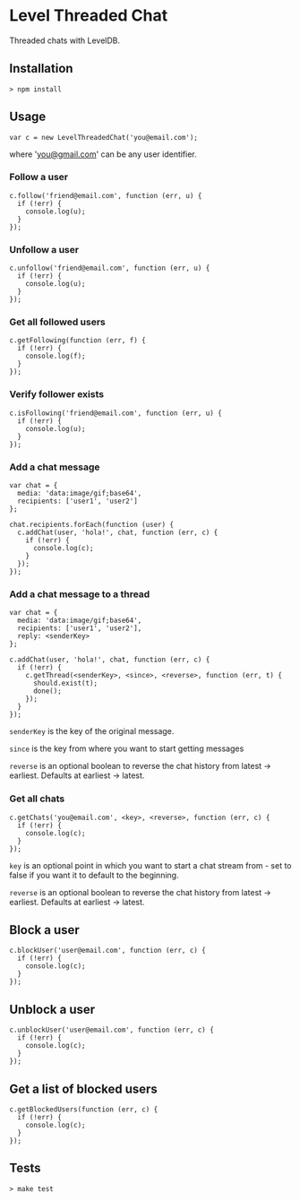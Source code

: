 # Level Threaded Chat

Threaded chats with LevelDB.

## Installation

    > npm install

## Usage

    var c = new LevelThreadedChat('you@email.com');

where 'you@gmail.com' can be any user identifier.

### Follow a user

    c.follow('friend@email.com', function (err, u) {
      if (!err) {
        console.log(u);
      }
    });

### Unfollow a user

    c.unfollow('friend@email.com', function (err, u) {
      if (!err) {
        console.log(u);
      }
    });

### Get all followed users

    c.getFollowing(function (err, f) {
      if (!err) {
        console.log(f);
      }
    });

### Verify follower exists

    c.isFollowing('friend@email.com', function (err, u) {
      if (!err) {
        console.log(u);
      }
    });

### Add a chat message

    var chat = {
      media: 'data:image/gif;base64',
      recipients: ['user1', 'user2']
    };

    chat.recipients.forEach(function (user) {
      c.addChat(user, 'hola!', chat, function (err, c) {
        if (!err) {
          console.log(c);
        }
      });
    });

### Add a chat message to a thread

    var chat = {
      media: 'data:image/gif;base64',
      recipients: ['user1', 'user2'],
      reply: <senderKey>
    };

    c.addChat(user, 'hola!', chat, function (err, c) {
      if (!err) {
        c.getThread(<senderKey>, <since>, <reverse>, function (err, t) {
          should.exist(t);
          done();
        });
      }
    });

`senderKey` is the key of the original message.

`since` is the key from where you want to start getting messages

`reverse` is an optional boolean to reverse the chat history from latest -> earliest. Defaults at earliest -> latest.

### Get all chats

    c.getChats('you@email.com', <key>, <reverse>, function (err, c) {
      if (!err) {
        console.log(c);
      }
    });

`key` is an optional point in which you want to start a chat stream from - set to false if you want it to default to the beginning.

`reverse` is an optional boolean to reverse the chat history from latest -> earliest. Defaults at earliest -> latest.

## Block a user

    c.blockUser('user@email.com', function (err, c) {
      if (!err) {
        console.log(c);
      }
    });

## Unblock a user

    c.unblockUser('user@email.com', function (err, c) {
      if (!err) {
        console.log(c);
      }
    });

## Get a list of blocked users

    c.getBlockedUsers(function (err, c) {
      if (!err) {
        console.log(c);
      }
    });


## Tests

    > make test
